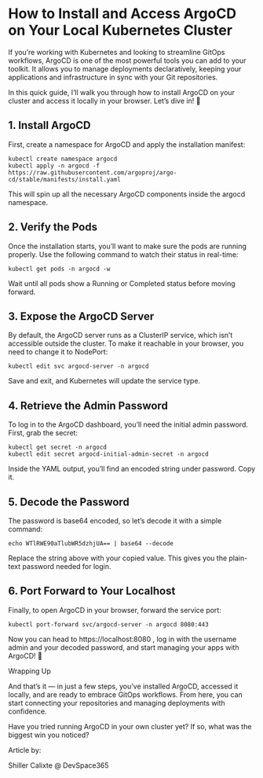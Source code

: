 # How to Install and Access ArgoCD on Your Local Kubernetes Cluster

If you’re working with Kubernetes and looking to streamline GitOps workflows, ArgoCD is one of the most powerful tools you can add to your toolkit. It allows you to manage deployments declaratively, keeping your applications and infrastructure in sync with your Git repositories.

In this quick guide, I’ll walk you through how to install ArgoCD on your cluster and access it locally in your browser. Let’s dive in! 🚀

## 1. Install ArgoCD

First, create a namespace for ArgoCD and apply the installation manifest:
```
kubectl create namespace argocd
kubectl apply -n argocd -f https://raw.githubusercontent.com/argoproj/argo-cd/stable/manifests/install.yaml
```

This will spin up all the necessary ArgoCD components inside the argocd namespace.

## 2. Verify the Pods

Once the installation starts, you’ll want to make sure the pods are running properly. Use the following command to watch their status in real-time:
```
kubectl get pods -n argocd -w
```

Wait until all pods show a Running or Completed status before moving forward.

## 3. Expose the ArgoCD Server

By default, the ArgoCD server runs as a ClusterIP service, which isn’t accessible outside the cluster. To make it reachable in your browser, you need to change it to NodePort:
```
kubectl edit svc argocd-server -n argocd
```

Save and exit, and Kubernetes will update the service type.

## 4. Retrieve the Admin Password

To log in to the ArgoCD dashboard, you’ll need the initial admin password. First, grab the secret:
```
kubectl get secret -n argocd
kubectl edit secret argocd-initial-admin-secret -n argocd
```

Inside the YAML output, you’ll find an encoded string under password. Copy it.

## 5. Decode the Password

The password is base64 encoded, so let’s decode it with a simple command:
```
echo WTlRWE90aTlubWR5dzhjUA== | base64 --decode
```

Replace the string above with your copied value. This gives you the plain-text password needed for login.

## 6. Port Forward to Your Localhost

Finally, to open ArgoCD in your browser, forward the service port:
```
kubectl port-forward svc/argocd-server -n argocd 8080:443
```

Now you can head to https://localhost:8080
, log in with the username admin and your decoded password, and start managing your apps with ArgoCD! 🎉

Wrapping Up

And that’s it — in just a few steps, you’ve installed ArgoCD, accessed it locally, and are ready to embrace GitOps workflows. From here, you can start connecting your repositories and managing deployments with confidence.

Have you tried running ArgoCD in your own cluster yet? If so, what was the biggest win you noticed?

Article by:

Shiller Calixte 
@ DevSpace365
